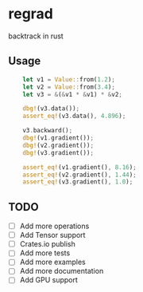 # regrad
backtrack in rust

## Usage
```rust
    let v1 = Value::from(1.2);
    let v2 = Value::from(3.4);
    let v3 = &(&v1 * &v1) * &v2;

    dbg!(v3.data());
    assert_eq!(v3.data(), 4.896);

    v3.backward();
    dbg!(v1.gradient());
    dbg!(v2.gradient());
    dbg!(v3.gradient());

    assert_eq!(v1.gradient(), 8.16);
    assert_eq!(v2.gradient(), 1.44);
    assert_eq!(v3.gradient(), 1.0);
```

## TODO
- [ ] Add more operations
- [ ] Add Tensor support
- [ ] Crates.io publish
- [ ] Add more tests
- [ ] Add more examples
- [ ] Add more documentation
- [ ] Add GPU support